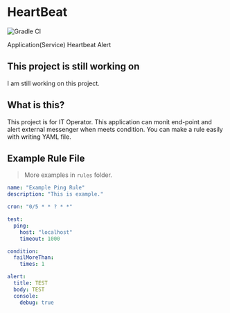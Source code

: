 # HeartBeat

![Gradle CI](https://github.com/pemassi/HeartBeat/actions/workflows/gradle.yml/badge.svg)

Application(Service) Heartbeat Alert

## This project is still working on
I am still working on this project.

## What is this?
This project is for IT Operator. This application can monit end-point and alert external messenger when meets condition. You can make a rule easily with writing YAML file.

## Example Rule File
> More examples in `rules` folder.

```yaml
name: "Example Ping Rule"
description: "This is example."

cron: "0/5 * * ? * *"

test:
  ping:
    host: "localhost"
    timeout: 1000

condition:
  failMoreThan:
    times: 1

alert:
  title: TEST
  body: TEST
  console:
    debug: true

```